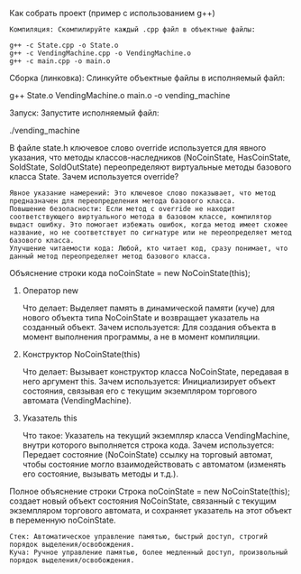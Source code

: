 Как собрать проект (пример с использованием g++)

    Компиляция: Скомпилируйте каждый .cpp файл в объектные файлы:

    g++ -c State.cpp -o State.o
    g++ -c VendingMachine.cpp -o VendingMachine.o
    g++ -c main.cpp -o main.o

Сборка (линковка): Слинкуйте объектные файлы в исполняемый файл:

g++ State.o VendingMachine.o main.o -o vending_machine

Запуск: Запустите исполняемый файл:

./vending_machine

В файле state.h ключевое слово override используется для явного указания, что методы классов-наследников (NoCoinState, HasCoinState, SoldState, SoldOutState) переопределяют виртуальные методы базового класса State.
Зачем используется override?

    Явное указание намерений: Это ключевое слово показывает, что метод предназначен для переопределения метода базового класса.
    Повышение безопасности: Если метод с override не находит соответствующего виртуального метода в базовом классе, компилятор выдаст ошибку. Это помогает избежать ошибок, когда метод имеет схожее название, но не соответствует по сигнатуре или не переопределяет метод базового класса.
    Улучшение читаемости кода: Любой, кто читает код, сразу понимает, что данный метод переопределяет метод базового класса.

Объяснение строки кода noCoinState = new NoCoinState(this);

1. Оператор new

   Что делает: Выделяет память в динамической памяти (куче) для нового объекта типа NoCoinState и возвращает указатель на созданный объект.
   Зачем используется: Для создания объекта в момент выполнения программы, а не в момент компиляции.

2. Конструктор NoCoinState(this)

   Что делает: Вызывает конструктор класса NoCoinState, передавая в него аргумент this.
   Зачем используется: Инициализирует объект состояния, связывая его с текущим экземпляром торгового автомата (VendingMachine).

3. Указатель this

   Что такое: Указатель на текущий экземпляр класса VendingMachine, внутри которого выполняется строка кода.
   Зачем используется: Передает состояние (NoCoinState) ссылку на торговый автомат, чтобы состояние могло взаимодействовать с автоматом (изменять его состояние, вызывать методы и т.д.).

Полное объяснение строки
Строка noCoinState = new NoCoinState(this); создает новый объект состояния NoCoinState, связанный с текущим экземпляром торгового автомата, и сохраняет указатель на этот объект в переменную noCoinState.

    Стек: Автоматическое управление памятью, быстрый доступ, строгий порядок выделения/освобождения.
    Куча: Ручное управление памятью, более медленный доступ, произвольный порядок выделения/освобождения.
